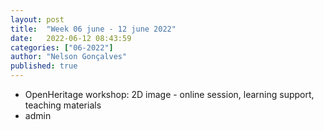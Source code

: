 ```yaml
---
layout: post
title:  "Week 06 june - 12 june 2022"
date:   2022-06-12 08:43:59
categories: ["06-2022"]
author: "Nelson Gonçalves"
published: true
---
```



* OpenHeritage workshop: 2D image - online session, learning support, teaching materials
* admin


